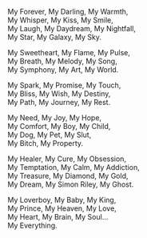 My Forever, My Darling, My Warmth,  
My Whisper, My Kiss, My Smile,  
My Laugh, My Daydream, My Nightfall,  
My Star, My Galaxy, My Sky.

My Sweetheart, My Flame, My Pulse,  
My Breath, My Melody, My Song,  
My Symphony, My Art, My World.

My Spark, My Promise, My Touch,  
My Bliss, My Wish, My Destiny,  
My Path, My Journey, My Rest.

My Need, My Joy, My Hope,  
My Comfort, My Boy, My Child,  
My Dog, My Pet, My Slut,  
My Bitch, My Property.

My Healer, My Cure, My Obsession,  
My Temptation, My Calm, My Addiction,  
My Treasure, My Diamond, My Gold,  
My Dream, My Simon Riley, My Ghost.

My Loverboy, My Baby, My King,  
My Prince, My Heaven, My Love,  
My Heart, My Brain, My Soul...  
My Everything.